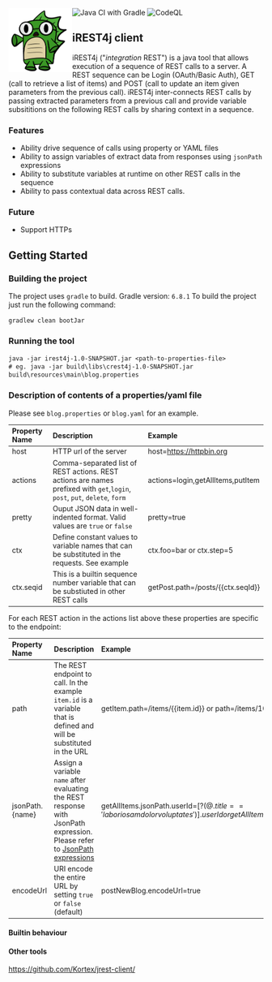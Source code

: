 ![Java CI with Gradle](https://github.com/psurti/crest4j/workflows/Java%20CI%20with%20Gradle/badge.svg?branch=master)
![CodeQL](https://github.com/psurti/crest4j/workflows/CodeQL/badge.svg)
<img src="doc/logo/iDino2.png" width="25%"  height="25%" style="float: left" align="left">
## iREST4j client
iREST4j ("*integration* REST") is a java tool that allows execution of a sequence of REST calls to a server. A REST sequence can be Login (OAuth/Basic Auth), GET (call to retrieve a list of items) and POST (call to update an item given parameters from the previous call). iREST4j inter-connects REST calls by passing extracted parameters from a previous call and provide variable subsititions on the following REST calls by sharing context in a sequence. 

### Features
- Ability drive sequence of calls using property or YAML files
- Ability to assign variables of extract data from responses using `jsonPath` expressions
- Ability to substitute variables at runtime on other REST calls in the sequence
- Ability to pass contextual data across REST calls.

### Future
- Support HTTPs

## Getting Started

### Building the project
The project uses `gradle` to build. Gradle version: `6.8.1`
To build the project just run the following command:
```shell
gradlew clean bootJar
```

### Running the tool
```
java -jar irest4j-1.0-SNAPSHOT.jar <path-to-properties-file>
# eg. java -jar build\libs\crest4j-1.0-SNAPSHOT.jar build\resources\main\blog.properties
```

### Description of contents of a properties/yaml file
Please see `blog.properties` or `blog.yaml` for an example. 


Property Name | Description | Example
:----- | :---- | :-----
host   |  HTTP url of the server | host=https://httpbin.org
actions | Comma-separated list of REST actions. REST actions are names prefixed with `get`,`login`, `post`, `put`, `delete`, `form` | actions=login,getAllItems,putItem
pretty | Ouput JSON data in well-indented format. Valid values are `true` or `false`| pretty=true |
ctx | Define constant values to  variable names that can be substituted in the requests. See example | ctx.foo=bar or ctx.step=5
ctx.seqid | This is a builtin sequence number variable that can be substiuted in other REST calls| getPost.path=/posts/{{ctx.seqId}}

For each REST action in the actions list above these properties are specific to the endpoint:

Property Name | Description | Example
:----- | :---- | :-----
path   | The REST endpoint to call. In the example `item.id` is a variable that is defined and will be substituted in the URL | getItem.path=/items/{{item.id}} or path=/items/10
jsonPath.{name}| Assign a variable `name` after evaluating the REST response with JsonPath expression. Please refer to [JsonPath expressions](http://jsonpath.com)|getAllItems.jsonPath.userId=$[?(@.title == 'laboriosam dolor voluptates')].userId or getAllItems.jsonPath.user.id=$..id
encodeUrl| URI encode the entire URL by setting `true` or `false` (default)| postNewBlog.encodeUrl=true

#### Builtin behaviour

#### Other tools
https://github.com/Kortex/jrest-client/
